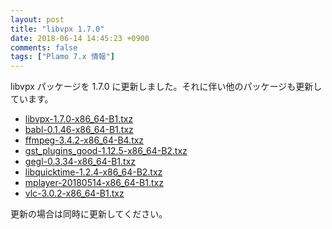 ```yaml
---
layout: post
title: "libvpx 1.7.0"
date: 2018-06-14 14:45:23 +0900
comments: false
tags: ["Plamo 7.x 情報"]
---
```

libvpx パッケージを 1.7.0 に更新しました。それに伴い他のパッケージも更新しています。

* [libvpx-1.7.0-x86\_64-B1.txz](https://repository.plamolinux.org/pub/linux/Plamo/Plamo-7.x/x86_64/plamo/03_libs/libvpx-1.7.0-x86_64-B1.txz)
* [babl-0.1.46-x86\_64-B1.txz](https://repository.plamolinux.org/pub/linux/Plamo/Plamo-7.x/x86_64/plamo/03_libs/babl-0.1.46-x86_64-B1.txz)
* [ffmpeg-3.4.2-x86\_64-B4.txz](https://repository.plamolinux.org/pub/linux/Plamo/Plamo-7.x/x86_64/plamo/07_multimedia/ffmpeg-3.4.2-x86_64-B4.txz)
* [gst\_plugins_good-1.12.5-x86\_64-B2.txz](https://repository.plamolinux.org/pub/linux/Plamo/Plamo-7.x/x86_64/plamo/07_multimedia/gst_plugins_good-1.12.5-x86_64-B2.txz)
* [gegl-0.3.34-x86\_64-B1.txz](https://repository.plamolinux.org/pub/linux/Plamo/Plamo-7.x/x86_64/plamo/04_x11/gegl-0.3.34-x86_64-B1.txz)
* [libquicktime-1.2.4-x86\_64-B2.txz](https://repository.plamolinux.org/pub/linux/Plamo/Plamo-7.x/x86_64/plamo/07_multimedia/libquicktime-1.2.4-x86_64-B2.txz)
* [mplayer-20180514-x86\_64-B1.txz](https://repository.plamolinux.org/pub/linux/Plamo/Plamo-7.x/x86_64/plamo/07_multimedia/mplayer-20180514-x86_64-B1.txz)
* [vlc-3.0.2-x86\_64-B1.txz](https://repository.plamolinux.org/pub/linux/Plamo/Plamo-7.x/x86_64/plamo/07_multimedia/vlc-3.0.2-x86_64-B1.txz)

更新の場合は同時に更新してください。
